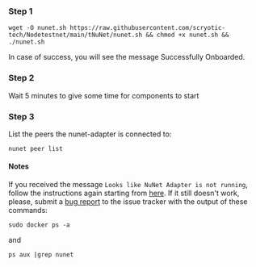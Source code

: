 ### Step 1
```
wget -O nunet.sh https://raw.githubusercontent.com/scryotic-tech/Nodetestnet/main/tNuNet/nunet.sh && chmod +x nunet.sh && ./nunet.sh
```
In case of success, you will see the message Successfully Onboarded.
### Step 2
Wait 5 minutes to give some time for components to start

### Step 3
List the peers the nunet-adapter is connected to:
```
nunet peer list
```
#### Notes
If you received the message ```Looks like NuNet Adapter is not running```, follow the instructions again starting from [here](https://gitlab.com/nunet/documentation/-/wikis/Compute-provider-onboarding#install-dms). If it still doesn't work, please, submit a [bug report](https://gitlab.com/nunet/documentation/-/wikis/Contribution-Guidelines) to the issue tracker with the output of these commands:
```
sudo docker ps -a
```
and
```
ps aux |grep nunet
```
